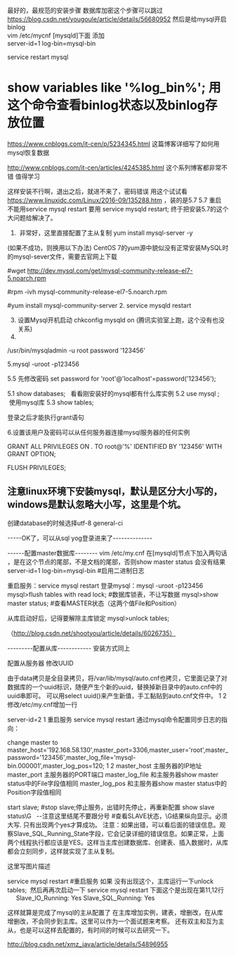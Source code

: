 

最好的，最规范的安装步骤    数据库加密这个步骤可以跳过
https://blog.csdn.net/yougoule/article/details/56680952
然后是给mysql开启binlog   
vim /etc/mycnf
[mysqld]下面
添加   
server-id=1
log-bin=mysql-bin

service restart mysql

show variables like '%log_bin%'; 用这个命令查看binlog状态以及binlog存放位置
=====================================

https://www.cnblogs.com/it-cen/p/5234345.html 这篇博客详细写了如何用mysql恢复数据  

http://www.cnblogs.com/it-cen/articles/4245385.html  这个系列博客都非常不错 值得学习












这样安装不行啊，退出之后，就进不来了，密码错误   用这个试试看  https://www.linuxidc.com/Linux/2016-09/135288.htm ，装的是5.7
5.7 重启 不能用service mysql restart   要用 service mysqld restart;
终于把安装5.7的这个大问题给解决了。

1.  非常好，这里直接配置了主从复制
yum install mysql-server -y

(如果不成功，则换用以下办法)
CentOS 7的yum源中貌似没有正常安装MySQL时的mysql-sever文件，需要去官网上下载

 #wget http://dev.mysql.com/get/mysql-community-release-el7-5.noarch.rpm
 
#rpm -ivh mysql-community-release-el7-5.noarch.rpm

 #yum install mysql-community-server
2. service mysqld restart   

3. 设置Mysql开机启动 
chkconfig mysqld on  (腾讯实验室上跑，这个没有也没关系)
4.
/usr/bin/mysqladmin -u root password '123456'

5.mysql -uroot -p123456

5.5 先修改密码 
set password for 'root'@'localhost'=password('123456');

5.1 show databases;   看看刚安装好的mysql都有什么库实例
5.2 use mysql ;  使用mysql库
5.3 show tables;

登录之后才能执行grant语句

6.设置该用户及密码可以从任何服务器连接mysql服务器的任何实例

GRANT ALL PRIVILEGES ON *.* TO root@'%' IDENTIFIED BY '123456' WITH GRANT OPTION;

FLUSH PRIVILEGES;

注意linux环境下安装mysql，默认是区分大小写的，windows是默认忽略大小写，这里是个坑。
--
创建database的时候选择utf-8 general-ci 

-----OK了，可以从sql yog登录进来了--------------

------配置master数据库--------
vim /etc/my.cnf
在[mysqld]节点下加入两句话  ，是在这个节点的尾部，不是文档的尾部，否则show master status 会没有结果
server-id=1
log-bin=mysql-bin       #启用二进制日志

重启服务：service mysql restart 
登录mysql：mysql -uroot -p123456 
mysql>flush tables with read lock; #数据库锁表，不让写数据 
mysql>show master status; #查看MASTER状态（这两个值File和Position） 

从库启动好后，记得要解除主库锁定
mysql>unlock tables;

（http://blog.csdn.net/shootyou/article/details/6026735）

---------配置从库------------
安装方式同上

配置从服务器 
修改UUID

由于data拷贝是全目录拷贝，将/var/lib/mysql/auto.cnf也拷贝，它里面记录了对数据库的一个uuid标识，随便产生个新的uuid，替换掉新目录中的auto.cnf中的uuid串即可。
可以用select uuid()来产生新值，手工黏贴到auto.cnf文件中。
1
2
修改/etc/my.cnf增加一行

server-id=2
1
重启服务 
service mysql restart 
通过mysql命令配置同步日志的指向：

change master to master_host='192.168.58.130',master_port=3306,master_user='root',master_password='123456',master_log_file='mysql-bin.000001',master_log_pos=120;
1
2
master_host 主服务器的IP地址 
master_port 主服务器的PORT端口 
master_log_file 和主服务器show master status中的File字段值相同 
master_log_pos 和主服务器show master status中的Position字段值相同

start slave; #stop slave;停止服务，出错时先停止，再重新配置 
show slave status\G   --注意这里结尾不要跟分号  #查看SLAVE状态，\G结果纵向显示。必须大写. 
只有出现两个yes才算成功。 
注意：如果出错，可以看后面的错误信息。观察Slave_SQL_Running_State字段，它会记录详细的错误信息。如果正常，上面两个线程执行都应该是YES。这样当主库创建数据库、创建表、插入数据时，从库都会立刻同步，这样就实现了主从复制。

这里写图片描述

service mysql restart #重启服务
如果 没有出现这个，主库运行一下unlock tables;  然后再再次启动一下 service mysql restart 
下面这个是出现在第11,12行
        Slave_IO_Running: Yes
        Slave_SQL_Running: Yes


这样就算是完成了mysql的主从配置了
在主库增加实例，建表，增删改，在从库增删改，不会同步到主库。这里可以作为一个面试题来考察。
还有双主和互为主从，也是可以这样去配置的，有时间的时候可以去研究一下。


http://blog.csdn.net/xmz_java/article/details/54896955


 













